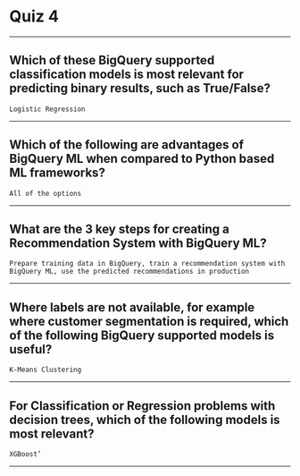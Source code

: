 # Quiz 4

---

## Which of these BigQuery supported classification models is most relevant for predicting binary results, such as True/False?

`Logistic Regression`

---

## Which of the following are advantages of BigQuery ML when compared to Python based ML frameworks?

`All of the options`

---

## What are the 3 key steps for creating a Recommendation System with BigQuery ML?

`Prepare training data in BigQuery, train a recommendation system with BigQuery ML, use the predicted recommendations in production`

---

## Where labels are not available, for example where customer segmentation is required, which of the following BigQuery supported models is useful?

`K-Means Clustering`

---

## For Classification or Regression problems with decision trees, which of the following models is most relevant?

`XGBoost’`

---
